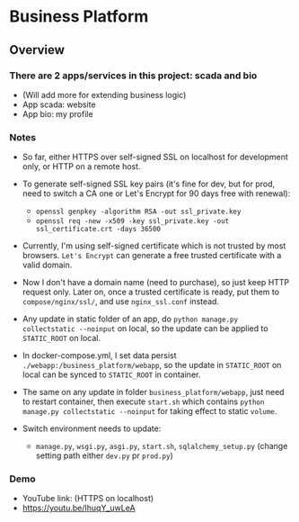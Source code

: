 # Business Platform


## Overview


### There are 2 apps/services in this project: scada and bio


* (Will add more for extending business logic)
* App scada: website 
* App bio: my profile


### Notes


* So far, either HTTPS over self-signed SSL on localhost for development only, or HTTP on a remote host.
* To generate self-signed SSL key pairs (it's fine for dev, but for prod, need to switch a CA one or Let's Encrypt for 90 days free with renewal):
  * ```openssl genpkey -algorithm RSA -out ssl_private.key```
  * ```openssl req -new -x509 -key ssl_private.key -out ssl_certificate.crt -days 36500```
* Currently, I'm using self-signed certificate which is not trusted by most browsers. `Let's Encrypt` can generate a free trusted certificate with a valid domain. 
* Now I don't have a domain name (need to purchase), so just keep HTTP request only. Later on, once a trusted certificate is ready, put them to `compose/nginx/ssl/`, and use `nginx_ssl.conf` instead.


* Any update in static folder of an app, do `python manage.py collectstatic --noinput` on local, so the update can be applied to `STATIC_ROOT` on local.
* In docker-compose.yml, I set data persist `./webapp:/business_platform/webapp`, so the update in `STATIC_ROOT` on local can be synced to `STATIC_ROOT` in container.
* The same on any update in folder `business_platform/webapp`, just need to restart container, then execute `start.sh` which contains `python manage.py collectstatic --noinput` for taking effect to static `volume`.


* Switch environment needs to update:
  * `manage.py`, `wsgi.py`, `asgi.py`, `start.sh`, `sqlalchemy_setup.py` (change setting path either `dev.py` pr `prod.py`)


### Demo


* YouTube link: (HTTPS on localhost)
* https://youtu.be/IhuqY_uwLeA

